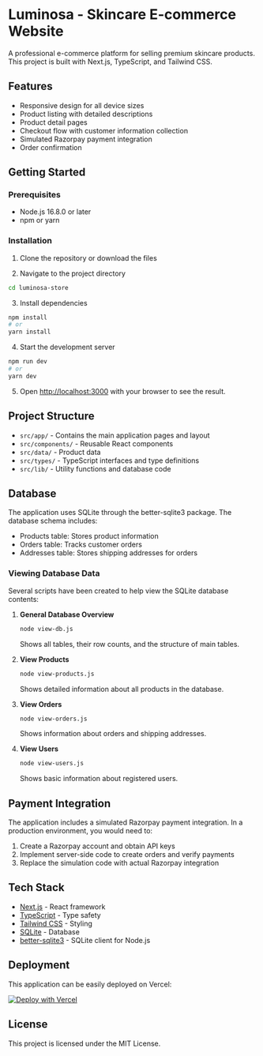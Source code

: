 # Luminosa - Skincare E-commerce Website

A professional e-commerce platform for selling premium skincare products. This project is built with Next.js, TypeScript, and Tailwind CSS.

## Features

- Responsive design for all device sizes
- Product listing with detailed descriptions
- Product detail pages
- Checkout flow with customer information collection
- Simulated Razorpay payment integration
- Order confirmation

## Getting Started

### Prerequisites

- Node.js 16.8.0 or later
- npm or yarn

### Installation

1. Clone the repository or download the files

2. Navigate to the project directory
```bash
cd luminosa-store
```

3. Install dependencies
```bash
npm install
# or
yarn install
```

4. Start the development server
```bash
npm run dev
# or
yarn dev
```

5. Open [http://localhost:3000](http://localhost:3000) with your browser to see the result.

## Project Structure

- `src/app/` - Contains the main application pages and layout
- `src/components/` - Reusable React components
- `src/data/` - Product data
- `src/types/` - TypeScript interfaces and type definitions
- `src/lib/` - Utility functions and database code

## Database

The application uses SQLite through the better-sqlite3 package. The database schema includes:

- Products table: Stores product information
- Orders table: Tracks customer orders
- Addresses table: Stores shipping addresses for orders

### Viewing Database Data

Several scripts have been created to help view the SQLite database contents:

1. **General Database Overview**
   ```bash
   node view-db.js
   ```
   Shows all tables, their row counts, and the structure of main tables.

2. **View Products**
   ```bash
   node view-products.js
   ```
   Shows detailed information about all products in the database.

3. **View Orders**
   ```bash
   node view-orders.js
   ```
   Shows information about orders and shipping addresses.

4. **View Users**
   ```bash
   node view-users.js
   ```
   Shows basic information about registered users.

## Payment Integration

The application includes a simulated Razorpay payment integration. In a production environment, you would need to:

1. Create a Razorpay account and obtain API keys
2. Implement server-side code to create orders and verify payments
3. Replace the simulation code with actual Razorpay integration

## Tech Stack

- [Next.js](https://nextjs.org/) - React framework
- [TypeScript](https://www.typescriptlang.org/) - Type safety
- [Tailwind CSS](https://tailwindcss.com/) - Styling
- [SQLite](https://www.sqlite.org/) - Database
- [better-sqlite3](https://github.com/JoshuaWise/better-sqlite3) - SQLite client for Node.js

## Deployment

This application can be easily deployed on Vercel:

[![Deploy with Vercel](https://vercel.com/button)](https://vercel.com/new/clone?repository-url=https://github.com/yourusername/luminosa-store)

## License

This project is licensed under the MIT License.
